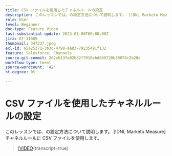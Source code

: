 ```yaml
---
title: CSV ファイルを使用したチャネルルールの設定
description: このレッスンでは、の設定方法について説明します。 [!DNL Marketo Measure] チャネルルールに CSV ファイルを使用します。
role: User
level: Beginner
doc-type: Feature Video
last-substantial-update: 2023-01-06T00:00:00Z
jira: KT-11689
thumbnail: 347237.jpeg
exl-id: 65a25371-3b3d-4798-aa83-79235491f132
feature: Salesforce, Channels
source-git-commit: 262cb13fa02b32f7918ebd569720b80078c2b28d
workflow-type: tm+mt
source-wordcount: '42'
ht-degree: 0%

---
```


# CSV ファイルを使用したチャネルルールの設定

このレッスンでは、の設定方法について説明します。 [!DNL Marketo Measure] チャネルルールに CSV ファイルを使用します。

>[!VIDEO](https://video.tv.adobe.com/v/347237/?learn=on){transcript=true}
